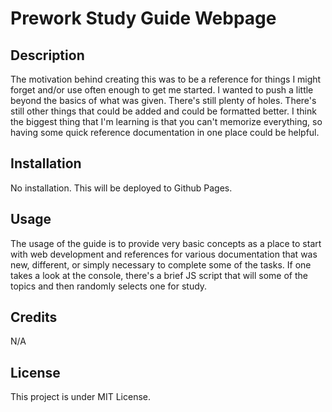 # Prework Study Guide Webpage

## Description

The motivation behind creating this was to be a reference for things I might forget and/or use often enough to get me started. I wanted to push a little beyond the basics of what was given. There's still plenty of holes. There's still other things that could be added and could be formatted better. I think the biggest thing that I'm learning is that you can't memorize everything, so having some quick reference documentation in one place could be helpful. 


## Installation

No installation. This will be deployed to Github Pages.

## Usage

The usage of the guide is to provide very basic concepts as a place to start with web development and references for various documentation that was new, different, or simply necessary to complete some of the tasks. If one takes a look at the console, there's a brief JS script that will some of the topics and then randomly selects one for study.

## Credits

N/A

## License

This project is under MIT License.